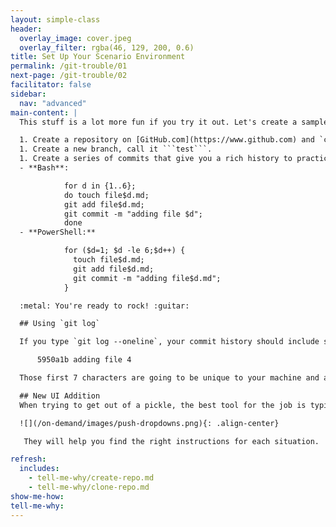 ```yaml
---
layout: simple-class
header:
  overlay_image: cover.jpeg
  overlay_filter: rgba(46, 129, 200, 0.6)
title: Set Up Your Scenario Environment
permalink: /git-trouble/01
next-page: /git-trouble/02
facilitator: false
sidebar:
  nav: "advanced"
main-content: |  
  This stuff is a lot more fun if you try it out. Let's create a sample repository to play with:

  1. Create a repository on [GitHub.com](https://www.github.com) and `clone` it to your desktop.
  1. Create a new branch, call it ```test```.
  1. Create a series of commits that give you a rich history to practice the scenarios in this course. Feel free to use this handy script to generate them for you:
  - **Bash**:

            for d in {1..6};
            do touch file$d.md;
            git add file$d.md;
            git commit -m "adding file $d";
            done
  - **PowerShell:**

            for ($d=1; $d -le 6;$d++) {
              touch file$d.md;
              git add file$d.md;
              git commit -m "adding file$d.md";
            }

  :metal: You're ready to rock! :guitar:

  ## Using `git log`

  If you type `git log --oneline`, your commit history should include several commits that look something like this:

      5950a1b adding file 4

  Those first 7 characters are going to be unique to your machine and are a section of the SHA-1 hash assigned to that specific commit (the SHA-1 hash is 40 characters long). We are going to use that hash identifier a lot as we learn how to 'git' out of sticky situations.

  ## New UI Addition
  When trying to get out of a pickle, the best tool for the job is typically dependent on if you `push`ed your commits to your remote (or not). Look :eyes: for these drop downs throughout the course:

  ![](/on-demand/images/push-dropdowns.png){: .align-center}

   They will help you find the right instructions for each situation.

refresh:
  includes:
    - tell-me-why/create-repo.md
    - tell-me-why/clone-repo.md
show-me-how:
tell-me-why:
---
```

